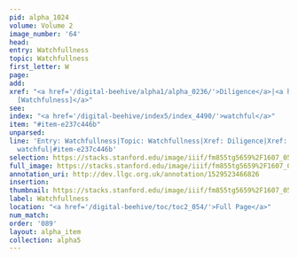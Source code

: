 ```yaml
---
pid: alpha_1024
volume: Volume 2
image_number: '64'
head: 
entry: Watchfullness
topic: Watchfullness
first_letter: W
page: 
add: 
xref: "<a href='/digital-beehive/alpha1/alpha_0236/'>Diligence</a>|<a href='/digital-beehive/toc/toc2_266/'>1363
  [Watchfulness]</a>"
see: 
index: "<a href='/digital-beehive/index5/index_4490/'>watchful</a>"
item: "#item-e237c446b"
unparsed: 
line: 'Entry: Watchfullness|Topic: Watchfullness|Xref: Diligence|Xref: 1363 [Watchfulness]|Index:
  watchful|#item-e237c446b'
selection: https://stacks.stanford.edu/image/iiif/fm855tg5659%2F1607_0531/814,231,2979,574/full/0/default.jpg
full_image: https://stacks.stanford.edu/image/iiif/fm855tg5659%2F1607_0531/full/full/0/default.jpg
annotation_uri: http://dev.llgc.org.uk/annotation/1529523466826
insertion: 
thumbnail: https://stacks.stanford.edu/image/iiif/fm855tg5659%2F1607_0531/814,231,600,180/250,/0/default.jpg
label: Watchfullness
location: "<a href='/digital-beehive/toc/toc2_054/'>Full Page</a>"
num_match: 
order: '089'
layout: alpha_item
collection: alpha5
---
```

